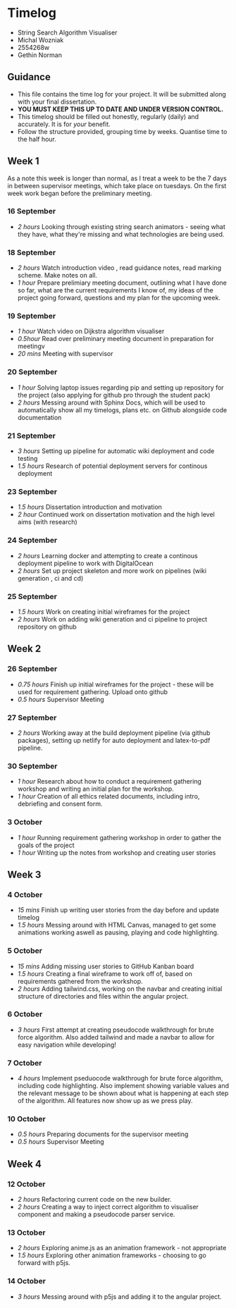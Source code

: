 # Timelog

* String Search Algorithm Visualiser
* Michal Wozniak
* 2554268w
* Gethin Norman

## Guidance

* This file contains the time log for your project. It will be submitted along with your final dissertation.
* **YOU MUST KEEP THIS UP TO DATE AND UNDER VERSION CONTROL.**
* This timelog should be filled out honestly, regularly (daily) and accurately. It is for *your* benefit.
* Follow the structure provided, grouping time by weeks.  Quantise time to the half hour.

## Week 1

As a note this week is longer than normal, as I treat a week to be the 7 days in between supervisor meetings, which take place on tuesdays. On the first week work began before the preliminary meeting.
### 16 September

* *2 hours* Looking through existing string search animators - seeing what they have, what they're missing and what technologies are being used.

### 18 September

* *2 hours* Watch introduction video , read guidance notes, read marking scheme. Make notes on all.
* *1 hour* Prepare prelimiary meeting document, outlining what I have done so far, what are the current requirements I know of, my ideas of the project going forward, questions and my plan for the upcoming week.

### 19 September
* *1 hour* Watch video on Dijkstra algorithm visualiser
* *0.5hour* Read over preliminary meeting document in preparation for meetingv
* *20 mins* Meeting with supervisor

### 20 September
* *1 hour* Solving laptop issues regarding pip and setting up repository for the project (also applying for github pro through the student pack)
* *2 hours* Messing around with Sphinx Docs, which will be used to automatically show all my timelogs, plans etc. on Github alongside code documentation

### 21 September
* *3 hours* Setting up pipeline for automatic wiki deployment and code testing
* *1.5 hours* Research of potential deployment servers for continous deployment

### 23 September
* *1.5 hours* Dissertation introduction and motivation
* *2 hour* Continued work on dissertation motivation and the high level aims (with research)

### 24 September
* *2 hours* Learning docker and attempting to create a continous deployment pipeline to work with DigitalOcean
* *2 hours* Set up project skeleton and more work on pipelines (wiki generation , ci and cd)

### 25 September
* *1.5 hours* Work on creating initial wireframes for the project
* *2 hours* Work on adding wiki generation and ci pipeline to project repository on github

## Week 2

### 26 September

* *0.75 hours* Finish up initial wireframes for the project - these will be used for requirement gathering. Upload onto github
* *0.5 hours* Supervisor Meeting

### 27 September

* *2 hours* Working away at the build deployment pipeline (via github packages), setting up netlify for auto deployment and latex-to-pdf pipeline.

### 30 September

* *1 hour* Research about how to conduct a requirement gathering workshop and writing an initial plan for the workshop.
* *1 hour* Creation of  all ethics related documents, including intro, debriefing and consent form.

### 3 October

* *1 hour* Running requirement gathering workshop in order to gather the goals of the project
* *1 hour* Writing up the notes from workshop and creating user stories

## Week 3

### 4 October

* *15 mins* Finish up writing user stories from the day before and update timelog
* *1.5 hours* Messing around with HTML Canvas, managed to get some animations working aswell as pausing, playing and code highlighting.

### 5 October

* *15 mins* Adding missing user stories to GitHub Kanban board
* *1.5 hours* Creating a final wireframe to work off of, based on requirements gathered from the workshop.
* *2 hours* Adding tailwind.css, working on the navbar and creating initial structure of directories and files within the angular project.

### 6 October

* *3 hours* First attempt at creating pseudocode walkthrough for brute force algorithm. Also added tailwind and made a navbar to allow for easy navigation while developing!
### 7 October
* *4 hours* Implement pseduocode walkthrough for brute force algorithm, including code highlighting. Also implement showing variable values and the relevant message to be shown about what is happening at each step of the algorithm. All features now show up as we press play.

### 10 October

* *0.5 hours* Preparing documents for the supervisor meeting
* *0.5 hours* Supervisor Meeting

## Week 4

### 12 October

* *2 hours* Refactoring current code on the new builder.
* *2 hours* Creating a way to inject correct algorithm to visualiser component and making a pseudocode parser service.

### 13 October

* *2 hours* Exploring anime.js as an animation framework - not appropriate
* *1.5 hours* Exploring other animation frameworks - choosing to go forward with p5js.

### 14 October

* *3 hours* Messing around with p5js and adding it to the angular project.